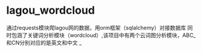 # lagou_wordcloud
通过requests模块爬lagou网的数据，用orm框架（sqlalchemy）对接数据库
同时包涵了关键词分析模块（wordcloud）,该项目中有两个云词图分析模块，ABC_和CN分别对应的是英文和中文
_
